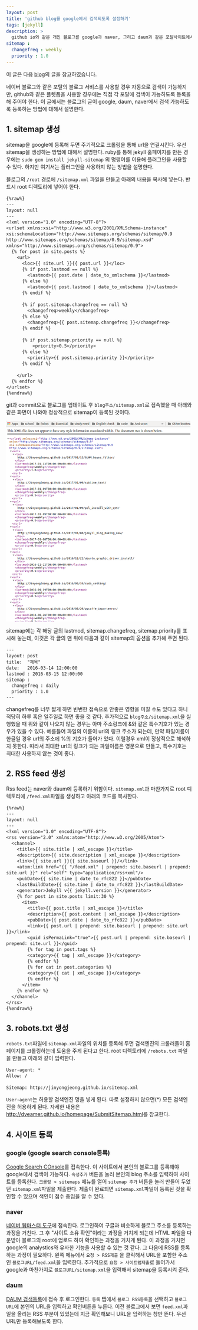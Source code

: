 ```yaml
---
layout: post
title: 'github blog를 google에서 검색되도록 설정하기'
tags: [jekyll]
description: >
  github io와 같은 개인 블로그를 google과 naver, 그리고 daum과 같은 포탈사이트에서 검색 가능하도록 만드는 방법
sitemap :
  changefreq : weekly
  priority : 1.0
---
```


이 글은 다음 [blog](http://dveamer.github.io/homepage/SubmitSitemap.html)의 글을 참고하였습니다.

네이버 블로그와 같은 포탈의 블로그 서비스를 사용할 경우 자동으로 검색이 가능하지만, github와 같은 플렛폼을 사용할 경우에는 직접 각 포탈에 검색이 가능하도록 등록을 해 주어야 한다. 이 글에서는 블로그의 글이 google, daum, naver에서 검색 가능하도록 등록하는 방법에 대해서 설명한다. 

## 1. sitemap 생성

sitemap을 google에 등록해 두면 주기적으로 크롤링을 통해 url을 연결시킨다. 우선 sitemap을 생성하는 방법에 대해서 설명한다. ruby를 통해 jekyll 홈페이지를 만든 경우에는 `sudo gem install jekyll-sitemap` 의 명령어를 이용해 플러그인을 사용할 수 있다. 하지만 여기서는 플러그인을 사용하지 않는 방법을 설명한다. 

블로그의 `/root` 경로에 `/sitemap.xml` 파일을 만들고 아래의 내용을 복사해 넣는다. 반드시 root 디렉토리에 넣어야 한다. 

```
{%raw%}
---
layout: null
---
<?xml version="1.0" encoding="UTF-8"?>
<urlset xmlns:xsi="http://www.w3.org/2001/XMLSchema-instance" xsi:schemaLocation="http://www.sitemaps.org/schemas/sitemap/0.9 http://www.sitemaps.org/schemas/sitemap/0.9/sitemap.xsd" xmlns="http://www.sitemaps.org/schemas/sitemap/0.9">
  {% for post in site.posts %}
    <url>
      <loc>{{ site.url }}{{ post.url }}</loc>
      {% if post.lastmod == null %}
        <lastmod>{{ post.date | date_to_xmlschema }}</lastmod>
      {% else %}
        <lastmod>{{ post.lastmod | date_to_xmlschema }}</lastmod>
      {% endif %}

      {% if post.sitemap.changefreq == null %}
        <changefreq>weekly</changefreq>
      {% else %}
        <changefreq>{{ post.sitemap.changefreq }}</changefreq>
      {% endif %}

      {% if post.sitemap.priority == null %}
          <priority>0.5</priority>
      {% else %}
        <priority>{{ post.sitemap.priority }}</priority>
      {% endif %}

    </url>
  {% endfor %}
</urlset>
{%endraw%}
```

git과 commit으로 블로그를 업데이트 후 `blog주소/sitemap.xml`로 접속했을 때 아래와 같은 화면이 나와야 정상적으로 sitemap이 등록된 것이다. 

<img align="middle" src="/images/post/jekyll/google_search/sitemap.png" width="500">

sitemap에는 각 해당 글의 lastmod, sitemap.changefreq, sitemap.priority를 표시해 놓는데, 이것은 각 글의 맨 위에 다음과 같이 sitemap의 옵션을 추가해 주면 된다. 

```
---
layout: post
title:  "제목"
date:   2016-03-14 12:00:00 
lastmod : 2016-03-15 12:00:00
sitemap :
  changefreq : daily
  priority : 1.0
---
```

changefreq를 너무 짧게 하면 빈번한 접속으로 안좋은 영향을 미칠 수도 있다고 하니 적당히 하루 혹은 일주일로 하면 좋을 것 같다. 추가적으로 `blog주소/sitemap.xml`을 실행했을 때 위와 같이 나오지 않는 경우는 아마 주소링크에 &와 같은 특수기호가 있는 경우가 있을 수 있다. 예를들어 파일의 이름이 url의 링크 주소가 되는데, 만약 파일이름이 한글일 경우 url의 주소에 %의 기호가 들어가 있다. 이럴경우 xml이 정상적으로 해석하지 못한다. 따라서 최대한 url의 링크가 되는 파일이름은 영문으로 만들고, 특수기호는 최대한 사용하지 않는 것이 좋다. 

## 2. RSS feed 생성

Rss feed는 naver와 daum에 등록하기 위함이다. `sitemap.xml`과 마찬가지로 root 디렉토리에 `/feed.xml`파일을 생성하고 아래의 코드를 복사한다. 

```
{%raw%}
---
layout: null
---
<?xml version="1.0" encoding="UTF-8"?>
<rss version="2.0" xmlns:atom="http://www.w3.org/2005/Atom">
  <channel>
    <title>{{ site.title | xml_escape }}</title>
    <description>{{ site.description | xml_escape }}</description>
    <link>{{ site.url }}{{ site.baseurl }}/</link>
    <atom:link href="{{ "/feed.xml" | prepend: site.baseurl | prepend: site.url }}" rel="self" type="application/rss+xml"/>
    <pubDate>{{ site.time | date_to_rfc822 }}</pubDate>
    <lastBuildDate>{{ site.time | date_to_rfc822 }}</lastBuildDate>
    <generator>Jekyll v{{ jekyll.version }}</generator>
    {% for post in site.posts limit:30 %}
      <item>
        <title>{{ post.title | xml_escape }}</title>
        <description>{{ post.content | xml_escape }}</description>
        <pubDate>{{ post.date | date_to_rfc822 }}</pubDate>
        <link>{{ post.url | prepend: site.baseurl | prepend: site.url }}</link>
        <guid isPermaLink="true">{{ post.url | prepend: site.baseurl | prepend: site.url }}</guid>
        {% for tag in post.tags %}
        <category>{{ tag | xml_escape }}</category>
        {% endfor %}
        {% for cat in post.categories %}
        <category>{{ cat | xml_escape }}</category>
        {% endfor %}
      </item>
    {% endfor %}
  </channel>
</rss>
{%endraw%}
```

## 3. robots.txt 생성

`robots.txt`파일에 `sitemap.xml`파일의 위치를 등록해 두면 검색엔진의 크롤러들이 홈페이지를 크롤링하는데 도움을 주게 된다고 한다. root 디렉토리에 `/robots.txt` 파일을 만들고 아래와 같이 입력한다. 

```
User-agent: *
Allow: /

Sitemap: http://jinyongjeong.github.io/sitemap.xml
```

`User-agent`는 허용할 검색엔진 명을 넣게 된다. 따로 설정하지 않으면(*) 모든 검색엔진을 허용하게 된다. 자세한 내용은 <http://dveamer.github.io/homepage/SubmitSitemap.html>를 참고한다. 


## 4. 사이트 등록

### google (google search console등록)

[Google Search COnsole](https://www.google.com/webmasters/#?modal_active=none)를 접속한다. 
이 사이트에서 본인의 블로그를 등록해야 google에서 검색이 가능하다. 
`속성추가` 버튼을 눌러 본인의 blog 주소를 입력하여 사이트를 등록한다. 
`크롤링 > sitemaps` 메뉴를 열어 `sitemap 추가` 버튼을 눌러 만들어 두었던 `sitemap.xml`파일을 제출한다. 
제출이 완료되면 `sitemap.xml`파일이 등록된 것을 확인할 수 있으며 색인이 접수 중임을 알 수 있다. 


### naver

[네이버 웹마스터 도구](http://webmastertool.naver.com/)에 접속한다. 
로그인하여 구글과 비슷하게 블로그 주소를 등록하는 과정을 거친다. 그 후 "사이트 소유 확인"이라는 과정을 거치게 되는데 HTML 파일을 다운받아 블로그의 root에 업로드 하여 확인하는 과정을 거치게 된다. 이 과정을 거치면 google의 analystics와 유사한 기능을 사용할 수 있는 것 같다. 그 다음에 RSS를 등록하는 과정이 필요하다. 왼쪽 메뉴에서 `요청 > RSS제출` 을 클릭해서 URL을 포함한 주소인 `블로그URL/feed.xml`을 입력한다. 
추가적으로 `요청 > 사이트맵제출`로 들어가서 google과 마찬가지로 `블로그URL/sitemap.xml`을 입력해서 sitemap을 등록시켜 준다. 

### daum

[DAUM 검색등록](https://register.search.daum.net/index.daum)에 접속 후 로그인한다. 
`등록` 탭에서 `블로그 RSS등록`을 선택하고 `블로그URL`에 본인의 URL을 입력하고 확인버튼을 누른다. 
이전 블로그에서 보면 `feed.xml`파일을 올리는 RSS 부분이 있었는데 지금 확인해보니 URL을 입력하는 창만 뜬다. 
우선 URL만 등록해보도록 한다. 



